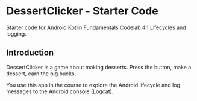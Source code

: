 DessertClicker - Starter Code
==============================

Starter code for Android Kotlin Fundamentals Codelab 4.1 Lifecycles and logging.

Introduction
------------

DessertClicker is a game about making desserts. Press the button, make a dessert,
earn the big bucks.

You use this app in the course to explore the Android lifecycle and log messages to
the Android console (Logcat).
